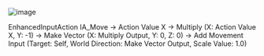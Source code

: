 ![image](https://github.com/Nasshor01/2DPlatformer/assets/141824772/3ba468e9-d92e-41da-bdfa-e3cfb70c765f)

EnhancedInputAction IA_Move
  -> Action Value X
  -> Multiply (X: Action Value X, Y: -1)
  -> Make Vector (X: Multiply Output, Y: 0, Z: 0)
  -> Add Movement Input (Target: Self, World Direction: Make Vector Output, Scale Value: 1.0)
